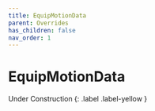 ```yaml
---
title: EquipMotionData
parent: Overrides
has_children: false
nav_order: 1
---
```


# EquipMotionData
Under Construction
{: .label .label-yellow }